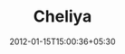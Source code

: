 ---
title: "Cheliya"
categories: ["Poem"]
date: 2012-01-15T15:00:36+05:30
publishdate: 2018-10-07T15:00:36+05:30
layout: [/cheliya/]
url: /cheliya/
---